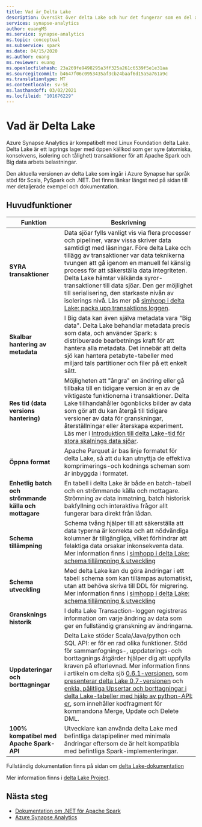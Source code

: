 ```yaml
---
title: Vad är Delta Lake
description: Översikt över delta Lake och hur det fungerar som en del av Azure Synapse Analytics
services: synapse-analytics
author: euangMS
ms.service: synapse-analytics
ms.topic: conceptual
ms.subservice: spark
ms.date: 04/15/2020
ms.author: euang
ms.reviewer: euang
ms.openlocfilehash: 23a269fe9498295a3ff325a261c6539f5e1e31aa
ms.sourcegitcommit: b4647f06c0953435af3cb24baaf6d15a5a761a9c
ms.translationtype: MT
ms.contentlocale: sv-SE
ms.lasthandoff: 03/02/2021
ms.locfileid: "101676229"
---
```

# <a name="what-is-delta-lake"></a>Vad är Delta Lake

Azure Synapse Analytics är kompatibelt med Linux Foundation delta Lake. Delta Lake är ett lagrings lager med öppen källkod som ger syre (atomiska, konsekvens, isolering och tålighet) transaktioner för att Apache Spark och Big data arbets belastningar.

Den aktuella versionen av delta Lake som ingår i Azure Synapse har språk stöd för Scala, PySpark och .NET. Det finns länkar längst ned på sidan till mer detaljerade exempel och dokumentation.

## <a name="key-features"></a>Huvudfunktioner

| Funktion | Beskrivning |
| --- | --- |
| **SYRA transaktioner** | Data sjöar fylls vanligt vis via flera processer och pipeliner, varav vissa skriver data samtidigt med läsningar. Före delta Lake och tillägg av transaktioner var data teknikerna tvungen att gå igenom en manuell fel känslig process för att säkerställa data integriteten. Delta Lake hämtar välkända syror-transaktioner till data sjöar. Den ger möjlighet till serialisering, den starkaste nivån av isolerings nivå. Läs mer på [simhopp i delta Lake: packa upp transaktions loggen](https://databricks.com/blog/2019/08/21/diving-into-delta-lake-unpacking-the-transaction-log.html).|
| **Skalbar hantering av metadata** | I Big data kan även själva metadata vara "Big data". Delta Lake behandlar metadata precis som data, och använder Spark: s distribuerade bearbetnings kraft för att hantera alla metadata. Det innebär att delta sjö kan hantera petabyte-tabeller med miljard tals partitioner och filer på ett enkelt sätt. |
| **Res tid (data versions hantering)** | Möjligheten att "ångra" en ändring eller gå tillbaka till en tidigare version är en av de viktigaste funktionerna i transaktioner. Delta Lake tillhandahåller ögonblicks bilder av data som gör att du kan återgå till tidigare versioner av data för granskningar, återställningar eller återskapa experiment. Läs mer i [Introduktion till delta Lake-tid för stora skalnings data sjöar](https://databricks.com/blog/2019/02/04/introducing-delta-time-travel-for-large-scale-data-lakes.html). |
| **Öppna format** | Apache Parquet är bas linje formatet för delta Lake, så att du kan utnyttja de effektiva komprimerings-och kodnings scheman som är inbyggda i formatet. |
| **Enhetlig batch och strömmande källa och mottagare** | En tabell i delta Lake är både en batch-tabell och en strömmande källa och mottagare. Strömning av data inmatning, batch historisk bakfyllning och interaktiva frågor allt fungerar bara direkt från lådan. |
| **Schema tillämpning** | Schema tvång hjälper till att säkerställa att data typerna är korrekta och att nödvändiga kolumner är tillgängliga, vilket förhindrar att felaktiga data orsakar inkonsekventa data. Mer information finns i [simhopp i delta Lake: schema tillämpning & utveckling](https://databricks.com/blog/2019/09/24/diving-into-delta-lake-schema-enforcement-evolution.html) |
| **Schema utveckling** | Med delta Lake kan du göra ändringar i ett tabell schema som kan tillämpas automatiskt, utan att behöva skriva till DDL för migrering. Mer information finns i [simhopp i delta Lake: schema tillämpning & utveckling](https://databricks.com/blog/2019/09/24/diving-into-delta-lake-schema-enforcement-evolution.html) |
| **Gransknings historik** | I delta Lake Transaction-loggen registreras information om varje ändring av data som ger en fullständig granskning av ändringarna. |
| **Uppdateringar och borttagningar** | Delta Lake stöder Scala/Java/python och SQL API: er för en rad olika funktioner. Stöd för sammanfognings-, uppdaterings-och borttagnings åtgärder hjälper dig att uppfylla kraven på efterlevnad. Mer information finns i artikeln om delta sjö [0.6.1-versionen](https://delta.io/news/delta-lake-0-6-1-released/), som  [presenterar delta Lake 0,7-versionen](https://delta.io/news/delta-lake-0-7-0-released/) och [enkla, pålitliga Upsertar och borttagningar i delta Lake-tabeller med hjälp av python-API: er](https://databricks.com/blog/2019/10/03/simple-reliable-upserts-and-deletes-on-delta-lake-tables-using-python-apis.html), som innehåller kodfragment för kommandona Merge, Update och Delete DML. |
| **100% kompatibel med Apache Spark-API** | Utvecklare kan använda delta Lake med befintliga datapipeliner med minimala ändringar eftersom de är helt kompatibla med befintliga Spark-implementeringar. |

Fullständig dokumentation finns på sidan om [delta Lake-dokumentation](https://docs.delta.io/latest/delta-intro.html)

Mer information finns i [delta Lake Project](https://github.com/delta-io/delta).

## <a name="next-steps"></a>Nästa steg

- [Dokumentation om .NET för Apache Spark](/dotnet/spark)
- [Azure Synapse Analytics](../index.yml)